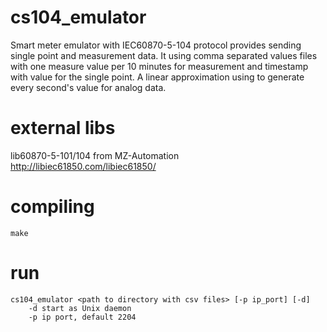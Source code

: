 
  # cs104_emulator
Smart meter emulator with IEC60870-5-104 protocol provides sending single point and measurement data. It using comma separated values files with one measure value per 10 minutes for measurement and timestamp with value for the single point. A linear approximation using to generate every second's value for analog data.

# external libs
lib60870-5-101/104 from MZ-Automation http://libiec61850.com/libiec61850/

# compiling

    make

# run

    cs104_emulator <path to directory with csv files> [-p ip_port] [-d]
    	-d start as Unix daemon
    	-p ip port, default 2204

  
